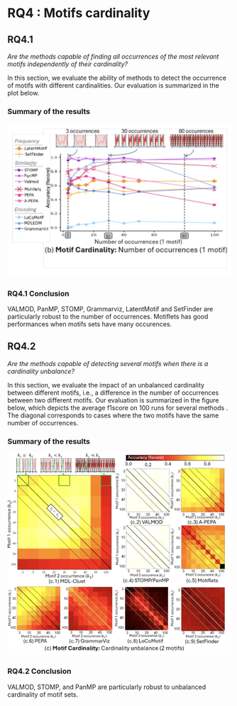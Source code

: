 # RQ4 : Motifs cardinality

## RQ4.1 
*Are the methods capable of finding all occurrences of the most relevant motifs independently of their cardinality?*

In this section, we evaluate the ability of methods to detect the occurrence of motifs with different cardinalities.
Our evaluation is summarized in the plot below.

### Summary of the results

![RQ4.1 results](../../assets/RQresults/RQ4_1.png "RQ4.1 results")

### RQ4.1 Conclusion

VALMOD, PanMP, STOMP, Grammarviz, LatentMotif and SetFinder are particularly robust to the number of occurrences. Motiflets has good performances when motifs sets have many occurences.

## RQ4.2
*Are the methods capable of detecting several motifs when there is a cardinality unbalance?*

In this section, we evaluate the impact of an unbalanced cardinality between different motifs, i.e., a difference in the number of occurrences between two different motifs.
Our evaluation is summarized in the figure below, which depicts the average f1score on 100 runs for several methods . The diagonal corresponds to cases where the two motifs have the same number of occurrences. 

### Summary of the results
![RQ4.2 results](../../assets/RQresults/RQ4_2.png "RQ4.2 results")

### RQ4.2 Conclusion

VALMOD, STOMP, and PanMP are particularly robust to unbalanced cardinality of motif sets.